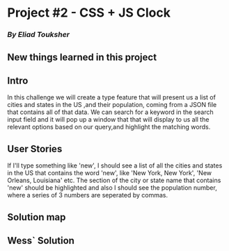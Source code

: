# Project #2 - CSS + JS Clock

### _By Eliad Touksher_

## New things learned in this project

## Intro

In this challenge we will create a type feature that will present us a list of cities and states in the US ,and their population, coming from a JSON file that contains all of that data. We can search for a keyword in the search input field and it will pop up a window that that will display to us all the relevant options based on our query,and highlight the matching words.

## User Stories

If I'll type something like 'new', I should see a list of all the cities and states in the US that contains the word 'new', like 'New York, New York', 'New Orleans, Louisiana' etc. The section of the city or state name that contains 'new' should be highlighted and also I should see the population number, where a series of 3 numbers are seperated by commas.

## Solution map

## Wess` Solution
